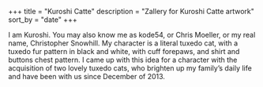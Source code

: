 +++
title = "Kuroshi Catte"
description = "Zallery for Kuroshi Catte artwork"
sort_by = "date"
+++

I am Kuroshi. You may also know me as kode54, or Chris Moeller, or my real name, Christopher Snowhill. My character is a literal tuxedo cat, with a tuxedo fur pattern in black and white, with cuff forepaws, and shirt and buttons chest pattern. I came up with this idea for a character with the acquisition of two lovely tuxedo cats, who brighten up my family&rsquo;s daily life and have been with us since December of 2013.
